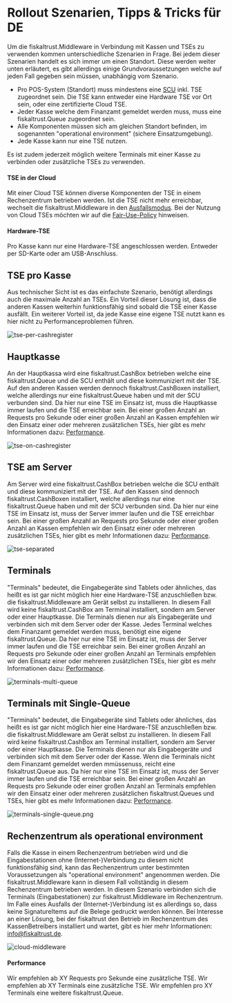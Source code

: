 # Rollout Szenarien, Tipps & Tricks für DE
Um die fiskaltrust.Middleware in Verbindung mit Kassen und TSEs zu verwenden kommen unterschiedliche Szenarien in Frage. Bei jedem dieser Szenarien handelt es sich immer um einen Standort. Diese werden weiter unten erläutert, es gibt allerdings einige Grundvoraussetzungen welche auf jeden Fall gegeben sein müssen, unabhängig vom Szenario.

- Pro POS-System (Standort) muss mindestens eine [SCU](https://github.com/fiskaltrust/productdescription-de-doc/blob/master/product-service-description/compliance-as-a-service/features/SCU-Abstraktion.md) inkl. TSE zugeordnet sein. Die TSE kann entweder eine Hardware TSE vor Ort sein, oder eine zertifizierte Cloud TSE.
- Jeder Kasse welche dem Finanzamt gemeldet werden muss, muss eine fiskaltrust.Queue zugeordnet sein.
- Alle Komponenten müssen sich am gleichen Standort befinden, im sogenannten "operational environment" (sichere Einsatzumgebung).
- Jede Kasse kann nur eine TSE nutzen.

Es ist zudem jederzeit möglich weitere Terminals mit einer Kasse zu verbinden oder zusätzliche TSEs zu verwenden.

#### TSE in der Cloud
Mit einer Cloud TSE können diverse Komponenten der TSE in einem Rechenzentrum betrieben werden. Ist die TSE nicht mehr erreichbar, wechselt die fiskaltrust.Middleware in den [Ausfallsmodus](). Bei der Nutzung von Cloud TSEs möchten wir auf die [Fair-Use-Policy]() hinweisen.

#### Hardware-TSE
Pro Kasse kann nur eine Hardware-TSE angeschlossen werden. Entweder per SD-Karte oder am USB-Anschluss.

## TSE pro Kasse
Aus technischer Sicht ist es das einfachste Szenario, benötigt allerdings auch die maximale Anzahl an TSEs. Ein Vorteil dieser Lösung ist, dass die anderen Kassen weiterhin funktionsfähig sind sobald die TSE einer Kasse ausfällt. Ein weiterer Vorteil ist, da jede Kasse eine eigene TSE nutzt kann es hier nicht zu Performanceproblemen führen.

![tse-per-cashregister](media/tse-per-cashregister.png)

## Hauptkasse
An der Hauptkassa wird eine fiskaltrust.CashBox betrieben welche eine fiskaltrust.Queue und die SCU enthält und diese kommuniziert mit der TSE. Auf den anderen Kassen werden dennoch fiskaltrust.CashBoxen installiert, welche allerdings nur eine fiskaltrust.Queue haben und mit der SCU verbunden sind. Da hier nur eine TSE im Einsatz ist, muss die Hauptkasse immer laufen und die TSE erreichbar sein. Bei einer großen Anzahl an Requests pro Sekunde oder einer großen Anzahl an Kassen empfehlen wir den Einsatz einer oder mehreren zusätzlichen TSEs, hier gibt es mehr Informationen dazu: [Performance](#Performance).

![tse-on-cashregister](media/tse-on-cashregister.png)

## TSE am Server
Am Server wird eine fiskaltrust.CashBox betrieben welche die SCU enthält und diese kommuniziert mit der TSE. Auf den Kassen sind dennoch fiskaltrust.CashBoxen installiert, welche allerdings nur eine fiskaltrust.Queue haben und mit der SCU verbunden sind. Da hier nur eine TSE im Einsatz ist, muss der Server immer laufen und die TSE erreichbar sein. Bei einer großen Anzahl an Requests pro Sekunde oder einer großen Anzahl an Kassen empfehlen wir den Einsatz einer oder mehreren zusätzlichen TSEs, hier gibt es mehr Informationen dazu: [Performance](#Performance).

![tse-separated](media/tse-separated.png)

## Terminals
"Terminals" bedeutet, die Eingabegeräte sind Tablets oder ähnliches, das heißt es ist gar nicht möglich hier eine Hardware-TSE anzuschließen bzw. die fiskaltrust.Middleware am Gerät selbst zu installieren. In diesem Fall wird keine fiskaltrust.CashBox am Terminal installiert, sondern am Server oder einer Hauptkasse. Die Terminals dienen nur als Eingabegeräte und verbinden sich mit dem Server oder der Kasse. Jedes Terminal welches dem Finanzamt gemeldet werden muss, benötigt eine eigene fiskaltrust.Queue. Da hier nur eine TSE im Einsatz ist, muss der Server immer laufen und die TSE erreichbar sein. Bei einer großen Anzahl an Requests pro Sekunde oder einer großen Anzahl an Terminals empfehlen wir den Einsatz einer oder mehreren zusätzlichen TSEs, hier gibt es mehr Informationen dazu: [Performance](#Performance).

![terminals-multi-queue](media/terminals-multi-queue.png)

## Terminals mit Single-Queue
"Terminals" bedeutet, die Eingabegeräte sind Tablets oder ähnliches, das heißt es ist gar nicht möglich hier eine Hardware-TSE anzuschließen bzw. die fiskaltrust.Middleware am Gerät selbst zu installieren. In diesem Fall wird keine fiskaltrust.CashBox am Terminal installiert, sondern am Server oder einer Hauptkasse. Die Terminals dienen nur als Eingabegeräte und verbinden sich mit dem Server oder der Kasse. Wenn die Terminals nicht dem Finanzamt gemeldet werden mmüssenuss, reicht eine fiskaltrust.Queue aus. Da hier nur eine TSE im Einsatz ist, muss der Server immer laufen und die TSE erreichbar sein. Bei einer großen Anzahl an Requests pro Sekunde oder einer großen Anzahl an Terminals empfehlen wir den Einsatz einer oder mehreren zusätzlichen fiskaltrust.Queues und TSEs, hier gibt es mehr Informationen dazu: [Performance](#Performance).

![terminals-single-queue.png](media/terminals-single-queue.png)

## Rechenzentrum als operational environment
Falls die Kasse in einem Rechenzentrum betrieben wird und die Eingabestationen ohne (Internet-)Verbindung zu diesem nicht funktionsfähig sind, kann das Rechenzentrum unter bestimmten Voraussetzungen als "operational environment" angenommen werden. Die fiskaltrust.Middleware kann in diesem Fall vollständig in diesem Rechenzentrum betrieben werden. In diesem Szenario verbinden sich die Terminals (Eingabestationen) zur fiskaltrust.Middleware im Rechenzentrum.
Im Falle eines Ausfalls der (Internet-)Verbindung ist es allerdings so, dass keine SignatureItems auf die Belege gedruckt werden können. Bei Interesse an einer Lösung, bei der fiskaltrust den Betrieb im Rechenzentrum des KassenBetreibers installiert und wartet, gibt es hier mehr Informationen: [info@fiskaltrust.de](mailto:info@fiskaltrust.de?subject=Informationen%20zu%20Bring-your-own-datacenter).

![cloud-middleware](media/cloud-middleware.png)

#### Performance
Wir empfehlen ab XY Requests pro Sekunde eine zusätzliche TSE.
Wir empfehlen ab XY Terminals eine zusätzliche TSE.
Wir empfehlen pro XY Terminals eine weitere fiskaltrust.Queue.